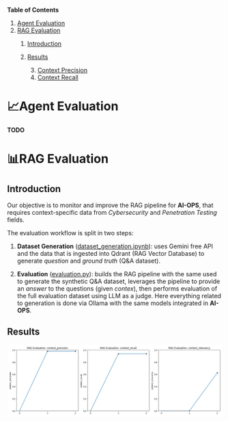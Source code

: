 **Table of Contents**
1. [Agent Evaluation](#agent-evaluation)
2. [RAG Evaluation](#rag-evaluation)
   1. [Introduction](#introduction)
   2. [Results](#results)
      
      3. [Context Precision](#context-precision)
      4. [Context Recall](#context-recall)

# 📈Agent Evaluation

**TODO**

# 📊RAG Evaluation

## Introduction

Our objective is to monitor and improve the RAG pipeline for **AI-OPS**, that requires context-specific data from 
*Cybersecurity* and *Penetration Testing* fields.

The evaluation workflow is split in two steps:

1. **Dataset Generation** ([dataset_generation.ipynb](./test/benchmarks/rag/dataset_generation.ipynb)):
uses Gemini free API and the data that is ingested into Qdrant (RAG Vector Database) to generate *question* and *ground truth* 
 (Q&A dataset).

2. **Evaluation** ([evaluation.py](./test/benchmarks/rag/evaluation.py)):
builds the RAG pipeline with the same used to generate the synthetic Q&A dataset, leverages the pipeline to provide
 an *answer* to the questions (given *contex*), then performs evaluation of the full evaluation dataset using LLM as a
judge. Here everything related to generation is done via Ollama with the same models integrated in **AI-OPS**.

## Results

![Context Precision Plot](data/rag_eval/results/plots/plot.png)
